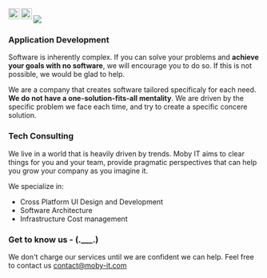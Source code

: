 <a href="https://www.linkedin.com/company/moby-it" target="_blank">
  <img align="left" alt="George Spanos' LinkedIn" width="22px" src="https://raw.githubusercontent.com/peterthehan/peterthehan/master/assets/linkedin.svg" />
</a>

<a href="https://moby-it.com" target="_blank">
  <img align="left" alt="Moby IT website" width="22px" src="https://cdn.iconscout.com/icon/free/png-256/web-1175-458408.png" />
</a>

![](https://komarev.com/ghpvc/?username=moby-it)

### Application Development

Software is inherently complex. If you can solve your problems and **achieve your goals with no software**, we will encourage you to do so. If this is not possible, we would be glad to help. 

We are a company that creates software tailored specificaly for each need. **We do not have a one-solution-fits-all mentality**. We are driven by the specific problem we face each time, and try to create a specific concere solution. 

### Tech Consulting

We live in a world that is heavily driven by trends. Moby IT aims to clear things for you and your team, provide pragmatic perspectives that can help you grow your company as you imagine it. 


We specialize in:

- Cross Platform UI Design and Development
- Software Architecture 
- Infrastructure Cost management

### Get to know us - (.___.)

We don't charge our services until we are confident we can help. Feel free to contact us contact@moby-it.com

